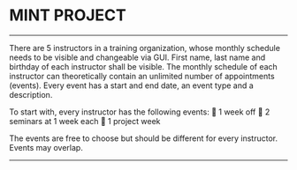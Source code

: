 # MINT PROJECT
---

There are 5 instructors in a training organization, whose monthly schedule needs to be visible and changeable via GUI.
First name, last name and birthday of each instructor shall be visible.
The monthly schedule of each instructor can theoretically contain an unlimited number of appointments (events). Every event has a start and end date, an event type and a description.

To start with, every instructor has the following events:
 1 week off
 2 seminars at 1 week each
 1 project week

The events are free to choose but should be different for every instructor. Events may overlap.

---
